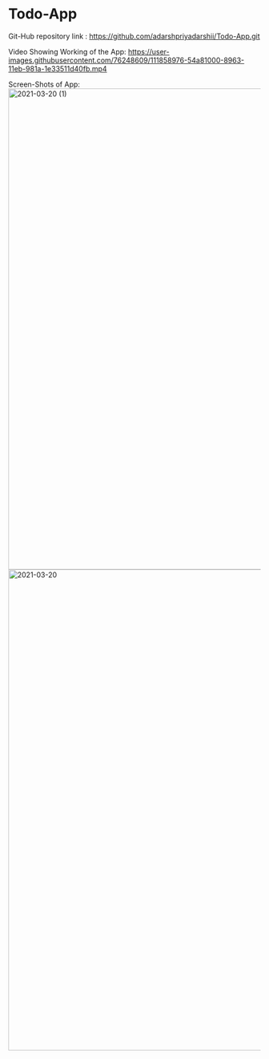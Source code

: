 # Todo-App

Git-Hub repository link : https://github.com/adarshpriyadarshii/Todo-App.git

Video Showing Working of the App:
https://user-images.githubusercontent.com/76248609/111858976-54a81000-8963-11eb-981a-1e33511d40fb.mp4

Screen-Shots of App:
<img width="960" alt="2021-03-20 (1)" src="https://user-images.githubusercontent.com/76248609/111859095-40b0de00-8964-11eb-93a4-85b7cf139206.png">
<img width="960" alt="2021-03-20" src="https://user-images.githubusercontent.com/76248609/111859096-41e20b00-8964-11eb-9b5f-476cdac369d5.png">
